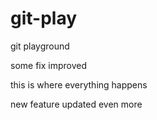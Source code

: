 git-play
========

git playground

some fix improved

this is where everything happens

new feature updated even more

